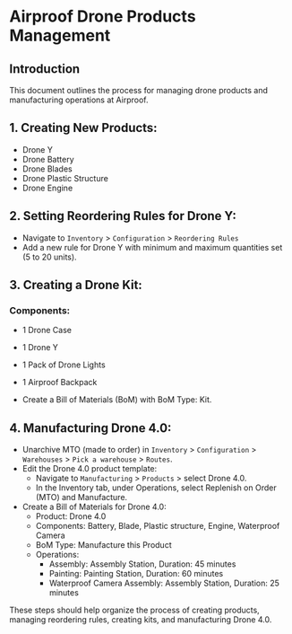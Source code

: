 # Airproof Drone Products Management

## Introduction
This document outlines the process for managing drone products and manufacturing operations at Airproof.

## 1. Creating New Products:

- Drone Y
- Drone Battery
- Drone Blades
- Drone Plastic Structure
- Drone Engine

## 2. Setting Reordering Rules for Drone Y:

- Navigate to `Inventory` > `Configuration` > `Reordering Rules`
- Add a new rule for Drone Y with minimum and maximum quantities set (5 to 20 units).

## 3. Creating a Drone Kit:

### Components:
- 1 Drone Case
- 1 Drone Y
- 1 Pack of Drone Lights
- 1 Airproof Backpack

- Create a Bill of Materials (BoM) with BoM Type: Kit.

## 4. Manufacturing Drone 4.0:

- Unarchive MTO (made to order) in `Inventory` > `Configuration` > `Warehouses` > `Pick a warehouse` > `Routes`.
- Edit the Drone 4.0 product template:
  - Navigate to `Manufacturing` > `Products` > select Drone 4.0.
  - In the Inventory tab, under Operations, select Replenish on Order (MTO) and Manufacture.
- Create a Bill of Materials for Drone 4.0:
  - Product: Drone 4.0
  - Components: Battery, Blade, Plastic structure, Engine, Waterproof Camera
  - BoM Type: Manufacture this Product
  - Operations:
    - Assembly: Assembly Station, Duration: 45 minutes
    - Painting: Painting Station, Duration: 60 minutes
    - Waterproof Camera Assembly: Assembly Station, Duration: 25 minutes

These steps should help organize the process of creating products, managing reordering rules, creating kits, and manufacturing Drone 4.0.
